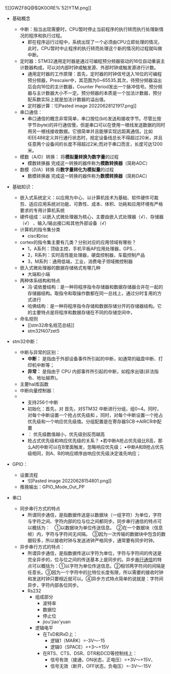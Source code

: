 ![[]GWZF8Q@$QK0ORE%`52)YTM.png]]

- 基础概念
	- 中断：指当出现需要时，CPU暂时停止当前程序的执行转而执行处理新情况的程序和执行过程。  
		- 即在程序运行过程中，系统出现了一个必须由CPU立即处理的情况，此时，CPU暂时中止程序的执行转而处理这个新的情况的过程就叫做中断。
	- 定时器：STM32通用定时器是通过可编程预分频器驱动的16位自动重装主计数器构成，可以对内部时钟或触发源、外部时钟或触发源进行计数。
		- 通用定时器的工作原理：首先，定时器的时钟信号送入16位的可编程预分频器，Prescaler中，其范围为0~65535.其次，待预分频器溢出后会向16位的主计数器，Counter Period发出一个脉冲信号。预分频器与主计数器大小不一定。预分频器的本质是一个加法计数器，预分配系数实际上就是加法计数器的溢出值。
		- 定时器计算：![[Pasted image 20220628121917.png]]
	- 串口通信：
		- 串口通信的概念非常简单，串口按位(bit)发送和接收字节。尽管比按字节(byte)的并行通信慢，但是串口可以在使用一根线发送数据的同时用另一根线接收数据。它很简单并且能够实现远距离通信。比如IEEE488定义并行通行状态时，规定设备线总长不得超过20米，并且任意两个设备间的长度不得超过2米;而对于串口而言，长度可达1200米。
	-   模数（A/D）转换： 将**模拟量转换为数字量**的过程
		-   模数转换器 完成这一转换的器件称为**模数转换器**（简称ADC）
	-   数模（D/A）转换 将**数字量转化为模拟量**的过程
		-   数模转换器 完成这一转换的器件称为**数模转换器**（简称DAC）


- 基础知识：
	- 嵌入式系统定义：以应用为中心、以计算机技术为基础、软件硬件可裁剪、适应应用系统对功能、可靠性、成本、体积、功耗和应用环境有严格要求的专用计算机系统
	- 硬件组成：以嵌入式微处理器为核心，主要由嵌入式处理器（√）、存储器（√） 、输入/输出接口和其他外部设备（√）
	- 计算机的指令集分类
		- cisc和risc
	- cortex的指令集主要有几类？分别对应的应用领域有哪些？
		- 1，A系列：顶级主控，手机平板AP应用处理器，GPS...
		- 2，R系列：实时高性能处理器，硬盘控制器，车载控制产品
		- 3，M系列：通用低端，工业，消费电子领域微控制器
	- 嵌入式微处理器的数据存储格式有哪几种
		- 大端和小端
	- 两种体系结构和特点
		- 冯·诺依曼结构：是一种将程序指令存储器和数据存储器合并在一起的存储器结构。取指令和取操作数都在同一总线上，通过分时复用的方式进行
		- 哈佛结构：是一种将程序指令存储和数据存储分开的存储器结构。它的主要特点是将程序和数据存储在不同的存储空间中，
	- 命名规则
		- [[stm32命名规范总结]]
		- stm32f407zet5

- stm32中断：
	- 中断与异常的区别：
		- **中断：** 是指由于外部设备事件所引起的中断，如通常的磁盘中断、打印机中断等；
		- **异常：** 是指由于 CPU 内部事件所引起的中断，如程序出错(非法指令、地址越界)。
	- 主要hal库函数
	- 中断向量控制器：
	- 
		- 支持256个中断
		- 初始化：首先，对 首先，对STM32 中断进行分组，组0~4。同时，对每个中断设置一个抢占优先级和 。同时，对每个中断设置一个抢占优先级和一个响应优先级值。分组配置是在寄存器SCB->AIRCR中配置
		- ： 优先级数值越小，优先级别反而越高
		- 抢占式优先级和响应优先级的关系？
			•若中断A抢占优先级比B高，那么A的中断可以在B里面触发，忽略响应优先级；
			•中断A和B抢占优先级相同，则A、B的响应顺序由响应优先级决定谁先响应；

- GPIO：
	-  设置流程
		- ![[Pasted image 20220628154801.png]]
	- 推挽输出：GPIO_Mode_Out_PP

- 串口
	- 同步串行方式的特点
		- 所谓同步通信，是指数据传送是以数据块（一组字符）为单位，字符与字符之间、字符内部的位与位之间都同步。同步串行通信的特点可以概括为：　①以数据块为单位传送信息。　②在一个数据块（信息帧）内，字符与字符间无间隔。　③因为一次传输的数据块中包含的数据较多，所以接收时钟与发送进钟严格同步，通常要有同步时钟。
	- 异步串行方式的特点：
		- 所谓异步通信，是指数据传送以字符为单位，字符与字符间的传送是完全异步的，位与位之间的传送基本上是同步的。异步[串行通信](https://so.csdn.net/so/search?q=%E4%B8%B2%E8%A1%8C%E9%80%9A%E4%BF%A1&spm=1001.2101.3001.7020)的特点可以概括为：①以字符为单位传送信息。②相邻两字符间的间隔是任意长。③因为一个字符中的比特位长度有限，所以需要的接收时钟和发送时钟只要相近就可以。④异步方式特点简单的说就是：字符间异步，字符内部各位同步。
		- Rs232
			- 组成部分
				- 波特率
				- 数据位
				- 停止位
				- jiou'jiao'yuan
			- 逻辑电平
				- 在TxD和RxD上：
					- 逻辑1（MARK）=-3V～-15
					- 逻辑0（SPACE）=+3～+15V
				- 在RTS、CTS、DSR、DTR和DCD等控制线上：
					- 信号有效（接通，ON状态，正电压）=+3V～+15V、
					- 信号无效（断开，OFF状态，负电压）=-3V～-15V